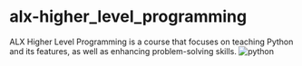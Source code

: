 # alx-higher_level_programming
ALX Higher Level Programming is a course that focuses on teaching Python and its features, as well as enhancing problem-solving skills.
<img src="https://media.tenor.com/HVBjE2hdS6cAAAAS/snake-snakes.gif" alt="python" />
